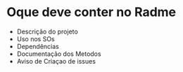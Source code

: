 # Oque deve conter no Radme
- Descrição do projeto
- Uso nos SOs
- Dependências
- Documentação dos Metodos
- Aviso de Criaçao de issues
